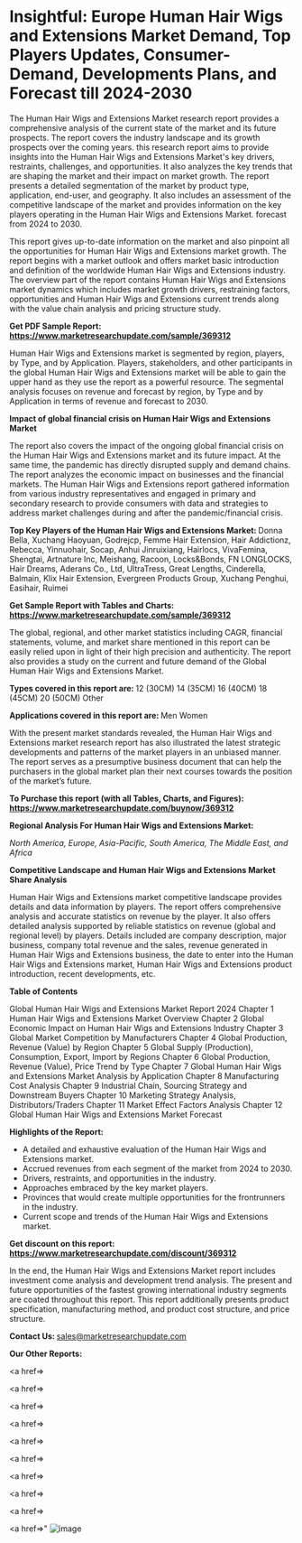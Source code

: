 # Insightful: Europe Human Hair Wigs and Extensions Market Demand, Top Players Updates, Consumer-Demand, Developments Plans, and Forecast till 2024-2030

The Human Hair Wigs and Extensions Market research report provides a comprehensive analysis of the current state of the market and its future prospects. The report covers the industry landscape and its growth prospects over the coming years. this research report aims to provide insights into the Human Hair Wigs and Extensions Market's key drivers, restraints, challenges, and opportunities. It also analyzes the key trends that are shaping the market and their impact on market growth. The report presents a detailed segmentation of the market by product type, application, end-user, and geography. It also includes an assessment of the competitive landscape of the market and provides information on the key players operating in the Human Hair Wigs and Extensions Market. forecast from 2024 to 2030.

This report gives up-to-date information on the market and also pinpoint all the opportunities for Human Hair Wigs and Extensions market growth. The report begins with a market outlook and offers market basic introduction and definition of the worldwide Human Hair Wigs and Extensions industry. The overview part of the report contains Human Hair Wigs and Extensions market dynamics which includes market growth drivers, restraining factors, opportunities and Human Hair Wigs and Extensions current trends along with the value chain analysis and pricing structure study.

<strong><b>Get PDF Sample Report: <a href=https://www.marketresearchupdate.com/sample/369312>https://www.marketresearchupdate.com/sample/369312</a></b></strong>

Human Hair Wigs and Extensions market is segmented by region, players, by Type, and by Application. Players, stakeholders, and other participants in the global Human Hair Wigs and Extensions market will be able to gain the upper hand as they use the report as a powerful resource. The segmental analysis focuses on revenue and forecast by region, by Type and by Application in terms of revenue and forecast to 2030.

<strong><b>Impact of global financial crisis on Human Hair Wigs and Extensions Market</b></strong>

The report also covers the impact of the ongoing global financial crisis on the Human Hair Wigs and Extensions market and its future impact. At the same time, the pandemic has directly disrupted supply and demand chains. The report analyzes the economic impact on businesses and the financial markets. The Human Hair Wigs and Extensions report gathered information from various industry representatives and engaged in primary and secondary research to provide consumers with data and strategies to address market challenges during and after the pandemic/financial crisis.

<strong><b>Top Key Players of the Human Hair Wigs and Extensions Market:
</b></strong>Donna Bella, Xuchang Haoyuan, Godrejcp, Femme Hair Extension, Hair Addictionz, Rebecca, Yinnuohair, Socap, Anhui Jinruixiang, Hairlocs, VivaFemina, Shengtai, Artnature Inc, Meishang, Racoon, Locks&Bonds, FN LONGLOCKS, Hair Dreams, Aderans Co., Ltd, UltraTress, Great Lengths, Cinderella, Balmain, Klix Hair Extension, Evergreen Products Group, Xuchang Penghui, Easihair, Ruimei<strong><b>
</b></strong>

<strong><b>Get Sample Report with Tables and Charts: <a href=https://www.marketresearchupdate.com/sample/369312>https://www.marketresearchupdate.com/sample/369312</a></b></strong>

The global, regional, and other market statistics including CAGR, financial statements, volume, and market share mentioned in this report can be easily relied upon in light of their high precision and authenticity. The report also provides a study on the current and future demand of the Global Human Hair Wigs and Extensions Market.

<strong><b>Types covered in this report are:
</b></strong>12 (30CM)
14 (35CM)
16 (40CM)
18 (45CM)
20 (50CM)
Other<strong><b>
</b></strong>

<strong><b>Applications covered in this report are:
</b></strong>Men
Women<strong><b>
</b></strong>

With the present market standards revealed, the Human Hair Wigs and Extensions market research report has also illustrated the latest strategic developments and patterns of the market players in an unbiased manner. The report serves as a presumptive business document that can help the purchasers in the global market plan their next courses towards the position of the market’s future.

<strong><b>To Purchase this report (with all Tables, Charts, and Figures): <a href=https://www.marketresearchupdate.com/buynow/369312>https://www.marketresearchupdate.com/buynow/369312</a></b></strong>

<strong><b>Regional Analysis For Human Hair Wigs and Extensions Market:</b></strong>

<em><i>North America, Europe, Asia-Pacific, South America, The Middle East, and Africa</i></em>

<strong><b>Competitive Landscape and Human Hair Wigs and Extensions Market Share Analysis</b></strong>

Human Hair Wigs and Extensions market competitive landscape provides details and data information by players. The report offers comprehensive analysis and accurate statistics on revenue by the player. It also offers detailed analysis supported by reliable statistics on revenue (global and regional level) by players. Details included are company description, major business, company total revenue and the sales, revenue generated in Human Hair Wigs and Extensions business, the date to enter into the Human Hair Wigs and Extensions market, Human Hair Wigs and Extensions product introduction, recent developments, etc.

<strong><b>Table of Contents</b></strong>

Global Human Hair Wigs and Extensions Market Report 2024
Chapter 1 Human Hair Wigs and Extensions Market Overview
Chapter 2 Global Economic Impact on Human Hair Wigs and Extensions Industry
Chapter 3 Global Market Competition by Manufacturers
Chapter 4 Global Production, Revenue (Value) by Region
Chapter 5 Global Supply (Production), Consumption, Export, Import by Regions
Chapter 6 Global Production, Revenue (Value), Price Trend by Type
Chapter 7 Global Human Hair Wigs and Extensions Market Analysis by Application
Chapter 8 Manufacturing Cost Analysis
Chapter 9 Industrial Chain, Sourcing Strategy and Downstream Buyers
Chapter 10 Marketing Strategy Analysis, Distributors/Traders
Chapter 11 Market Effect Factors Analysis
Chapter 12 Global Human Hair Wigs and Extensions Market Forecast

<strong><b>Highlights of the Report:</b></strong>

- A detailed and exhaustive evaluation of the Human Hair Wigs and Extensions market.
- Accrued revenues from each segment of the market from 2024 to 2030.
- Drivers, restraints, and opportunities in the industry.
- Approaches embraced by the key market players.
- Provinces that would create multiple opportunities for the frontrunners in the industry.
- Current scope and trends of the Human Hair Wigs and Extensions market.

<strong><b>Get discount on this report: <a href=https://www.marketresearchupdate.com/discount/369312>https://www.marketresearchupdate.com/discount/369312</a></b></strong>

In the end, the Human Hair Wigs and Extensions Market report includes investment come analysis and development trend analysis. The present and future opportunities of the fastest growing international industry segments are coated throughout this report. This report additionally presents product specification, manufacturing method, and product cost structure, and price structure.

<strong><b>Contact Us:
</b></strong>sales@marketresearchupdate.com

<strong>Our Other Reports:</strong>

<a href=></a>

<a href=></a>

<a href=></a>

<a href=></a>

<a href=></a>

<a href=></a>

<a href=></a>

<a href=></a>

<a href=></a>

<a href=></a>"
![image](https://github.com/Gayatrikarjule/Market-Analysis-360/assets/97346546/fb389aee-78d9-4431-ad74-ef80bff3a498)

